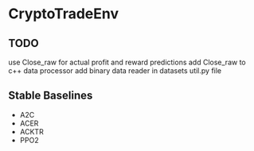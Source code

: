 # CryptoTradeEnv

## TODO
use Close_raw for actual profit and reward predictions
add Close_raw to c++ data processor
add binary data reader in datasets util.py file

## Stable Baselines
- A2C
- ACER
- ACKTR
- PPO2